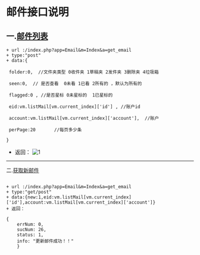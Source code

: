 # 邮件接口说明
一.[邮件列表]()
---
````
+ url :/index.php?app=Email&m=Index&a=get_email
+ type:"post"
+ data:{

 folder:0,  //文件夹类型 0收件夹 1草稿夹 2发件夹 3删除夹 4垃圾箱  

 seen:0,  // 是否查看  0未看 1已看 2所有的 ，默认为所有的  

 flagged:0 , //是否星标 0未星标的  1已星标的  

 eid:vm.listMail[vm.current_index]['id'] , //账户id

 account:vm.listMail[vm.current_index]['account'],  //账户

 perPage:20       //每页多少条

}

````

+ 返回：
![1](http://192.168.1.240/uploads/ranmufei/apps/47a463c624/1.jpg)
  
  
---
二.[获取新邮件]()  

````

+ url :/index.php?app=Email&m=Index&a=get_email
+ type:"get/post"
+ data:{new:1,eid:vm.listMail[vm.current_index]['id'],account:vm.listMail[vm.current_index]['account']}
+ 返回：

{
    errNum: 0,
    sucNum: 26,
    status: 1,
    info: "更新邮件成功！！"
    }

````